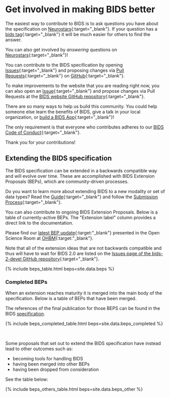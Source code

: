 ---
---

# Get involved in making BIDS better

The easiest way to contribute to BIDS is to ask questions you have about the specification on
[Neurostars](https://neurostars.org){:target="_blank"}.
If your question has a
[bids tag](https://neurostars.org/search?q=tags%3Abids){:target="_blank"}
it will be much easier for others to find the answer.

You can also get involved by _answering_ questions on
[Neurostars](https://neurostars.org/search?q=tags%3Abids){:target="_blank"}!

You can contribute to the BIDS specification by opening
[Issues](https://github.com/bids-standard/bids-specification/issues){:target="_blank"}
and proposing changes via
[Pull Requests](https://github.com/bids-standard/bids-specification/pulls){:target="_blank"}
on
[GitHub](https://github.com/bids-standard/bids-specification){:target="_blank"}.

To make improvements to the website that you are reading right now, you can also open an
[Issue](https://github.com/bids-standard/bids-website/issues){:target="_blank"}
and propose changes via Pull Requests at the
[BIDS website GitHub repository](https://github.com/bids-standard/bids-website){:target="_blank"}.

There are so many ways to help us build this community.
You could help someone else learn the benefits of BIDS, give a talk in your local organization, or
[build a BIDS App](https://bids-apps.neuroimaging.io/){:target="_blank"}!

The only requirement is that everyone who contributes adheres to our
[BIDS Code of Conduct](https://github.com/bids-standard/bids-specification/blob/master/CODE_OF_CONDUCT.md){:target="_blank"}.

Thank you for your contributions!

## Extending the BIDS specification

The BIDS specification can be extended in a backwards compatible way and will evolve over time.
These are accomplished with BIDS Extension Proposals (BEPs), which are community-driven processes.

Do you want to learn more about extending BIDS to a new modality or set of data types?
Read the [Guide](https://bids-extensions.readthedocs.io/en/latest/guide/){:target="_blank"}
and follow the [Submission Process](https://bids-extensions.readthedocs.io/en/latest/submission/){:target="_blank"}.

You can also contribute to ongoing BIDS Extension Proposals.
Below is a table of currently-active BEPs.
The "Extension label" column provides a direct link to the documentation.

Please find our
[latest BEP update](https://docs.google.com/presentation/d/1uvxJaGgrk58HBWRqLzJTwHjpJKFLGM7YTiNvGwvjMOA/edit?usp=sharing){:target:"_blank"}
presented in the Open Science Room at
[OHBM](https://www.humanbrainmapping.org/i4a/pages/index.cfm?pageid=4041){:target:"_blank"}.

Note that all of the extension ideas that are not backwards compatible and thus will have to wait for BIDS 2.0 are listed on the
[Issues page of the bids-2-devel GitHub repository](https://github.com/bids-standard/bids-2-devel/issues){:target="_blank"}.

{% include beps_table.html beps=site.data.beps %}

### Completed BEPs

When an extension reaches maturity it is merged into the main body of the specification.
Below is a table of BEPs that have been merged.

The references of the final publication for those BEPS
can be found in the BIDS [specification](https://bids-specification.readthedocs.io/en/latest/01-introduction.html#datatype-specific-publications).

{% include beps_completed_table.html beps=site.data.beps_completed %}

<br>

Some proposals that set out to extend the BIDS specification have instead lead to other outcomes such as:

- becoming tools for handling BIDS
- having been merged into other BEPs
- having been dropped from consideration

See the table below:

{% include beps_others_table.html beps=site.data.beps_other %}
